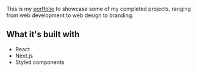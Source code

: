 This is my [portfolio](https://www.ciandolphin.com) to showcase some of my completed projects, ranging from web development to web design to branding.

## What it's built with
- React
- Next.js
- Styled components